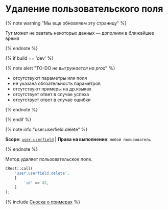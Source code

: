 # Удаление пользовательского поля

{% note warning "Мы еще обновляем эту страницу" %}

Тут может не хватать некоторых данных — дополним в ближайшее время

{% endnote %}

{% if build == 'dev' %}

{% note alert "TO-DO _не выгружается на prod_" %}

- отсутствуют параметры или поля
- не указана обязательность параметров
- отсутствуют примеры на др.языках
- отсутствует ответ в случае успеха
- отсутствует ответ в случае ошибки
 
{% endnote %}

{% endif %}

{% note info "user.userfield.delete" %}

**Scope**: [`user.userfield`](../../scopes/permissions.md) | **Права на выполнение**: `любой пользователь`

{% endnote %}

Метод удаляет пользовательское поле.

```php
CRest::call(
    'user.userfield.delete',
    [
        'id' => 42,
    ]
);
```
{% include [Сноска о примерах](../../../_includes/examples.md) %}
